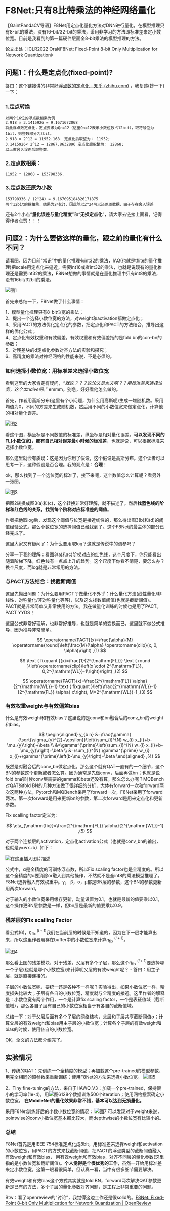 # F8Net:只有8比特乘法的神经网络量化

【GaintPandaCV导语】F8Net用定点化量化方法对DNN进行量化，在模型推理只有8-bit的乘法，没有16-bit/32-bit的乘法，采用非学习的方法即标准差来定小数位宽。目前是我看到的第一篇硬件层面全8-bit乘法的模型推理的方法。

论文出处：ICLR2022 Oral《F8Net: Fixed-Point 8-bit Only Multiplication for Network Quantization》

## 问题1：什么是定点化(fixed-point)?

答曰：这个链接讲的非常好[浮点数的定点化 - 知乎 (zhihu.com)](https://zhuanlan.zhihu.com/p/366412841) ，我复述(抄一下)一下：

### 1.定点转换

```
以两个16位的浮点数相乘为例
2.918 × 3.1415926 = 9.1671672068
将此浮点数定点化，定点要求为Qn=12（这里Qn=12表示小数位数占12bit），取符号位为1bit，则整数部分为3bit。
2.918 × 2^12 = 11952.168  定点化后取整为： 11952;
3.1415926× 2^12 = 12867.8632896 定点化后取整为： 12868;
以上做舍入误差后取整数。
```

### 2.定点数相乘：

```
11952 * 12868 = 153798336.
```

### 3.定点数还原为小数

```
153798336 / (2^24) = 9.167095184326171875
两个12bit的数相乘，结果为24bit，因此除以2^24可以还原原数据，由于存在舍入误差
```

还有2个小点“**量化误差与量化精度**”和“**无损定点化**”，请大家去链接上面看，记得得作者点赞！！！

## 问题2：为什么要做这样的量化，跟之前的量化有什么不同？

请看图，因为目前“常识”中的量化推理有int32的乘法，IAQ(也就是tflite的量化推理)把scale用定点化来逼近，需要int16或者int32的乘法，也就是说现有的量化推理还是需要int32的乘法，F8Net想做的事情就是在量化推理中只有int8的乘法，没有16bit/32bit的乘法。

![图1](https://img-blog.csdnimg.cn/5f7a7107f1af410cad008f40ef3b4821.png?x-oss-process=image/watermark,type_d3F5LXplbmhlaQ,shadow_50,text_Q1NETiBATG9Cb2I=,size_20,color_FFFFFF,t_70,g_se,x_16)

首先来总结一下，F8Net做了什么事情：

1、模型量化推理只有8-bit位宽的乘法；  
2、提出一个选择小数位宽的方法，对weight和activation都做定点化；  
3、采用PACT的方法优化定点化的参数，把定点化和PACT的方法结合，推导出这样的优化公式；  
4、定点化有效权重和有效偏差，有效权重和有效偏差指的是fold bn的con-bn的参数；     
5、对残差块的d定点化参数对齐方法的实验和探究；  
6、高精度的乘法对神经网络的性能来说，不是必须的。   

### 如何选择小数位宽：用标准差来选择小数位宽

看到这里的大家肯定有疑问，*“就这？？？这论文是水文啊？？用标准差来选择位宽，这个太naive吧。*” emmm，别急，好好看他怎么做的。

首先，作者用高斯分布(这里有个小问题，为什么用高斯呢)生成一堆随机数。采用均值为0，不同的方差来生成随机数，然后用不同的小数位宽来做定点化，计算他的相对量化误差。

![图2](https://img-blog.csdnimg.cn/1f0576ebd6f743b193810323ad654682.png?x-oss-process=image/watermark,type_d3F5LXplbmhlaQ,shadow_50,text_Q1NETiBATG9Cb2I=,size_20,color_FFFFFF,t_70,g_se,x_16)

看这个图，横坐标是不同数值的标准差，纵坐标是相对量化误差。**可以发现不同的FL(小数位宽)，都有自己相对误差最小时候的标准差**，也就是说，可以根据标准来选择小数位宽。

那么这里就会有质疑：这是因为你用了假设，这个假设是高斯分布。这个读者可以思考一下，这种假设是否合理。我的观点是：**合理**！

ok，那么找到了一个选位宽的标准了，接下来呢，这个数值怎么计算呢？看另外一张图。

![图3](https://img-blog.csdnimg.cn/4042d895bd604c8caabfb400c945bce1.png?x-oss-process=image/watermark,type_d3F5LXplbmhlaQ,shadow_50,text_Q1NETiBATG9Cb2I=,size_20,color_FFFFFF,t_70,g_se,x_16)

把图2转换成图3(a)和(c)，这个转换非常好理解，就不描述了。然后**找蓝色线的阶梯和红色线的关系，找到每个阶梯对应标准差的阈值**。

作者把他取log后，发现这个阈值与位宽是接近线性的，那么得出图3(b)和(d)的阈值经验公式。那么小数位宽的选择阈值已经找到了。这个F8Net的最主体的部分已经完成了。

这里大家又有疑问了：为什么要用取log？这就是传说中的调参吗？

分享一下我的理解：看图3(a)和(c)阶梯对应的红色线，这个尺度下，你只能看出随着阶梯下降，红色线有一点点上升的趋势。这个尺度下你看不清楚，要怎么办？换个尺度，而log就是非常常用的方法。


### 与PACT方法结合：找截断阈值

这里先抛出问题：为什么要用PACT？做量化不外乎：什么量化方法(线性量化/非线性，对称量化/非对称量化等等)，以及这么找数值阈值(也就是截断阈值)。PACT就是非常简单又非常使用的方法。我在做量化训练的时候也是用了PACT。PACT YYDS！

这里公式非常好理解，也非常好推导，也就是简单的变换而已，这里就不做公式推导，因为推导非常简单。

$$
\operatorname{PACT}(x)=\frac{\alpha}{M} \operatorname{round}\left(\frac{M}{\alpha} \operatorname{clip}(x, 0, \alpha)\right) ,(1)
$$

$$
\text { fixquant }(x)=\frac{1}{2^{\mathrm{FL}}} \text { round }\left(\operatorname{clip}\left(x \cdot 2^{\mathrm{FL}}, 0,2^{\mathrm{WL}}-1\right)\right) ,(2)
$$

$$
\operatorname{PACT}(x)=\frac{2^{\mathrm{FL}} \alpha}{2^{\mathrm{WL}}-1} \text { fixquant }\left(\frac{2^{\mathrm{WL}}-1}{2^{\mathrm{FL}} \alpha} x\right),  M=2^{\mathrm{WL}}-1 ,(3)
$$


### 有效权重weight与有效偏差bias

什么是有效weight和有效bias？这里说的是conv和bn融合后的conv_bn的weight和bias。

$$
\begin{aligned}
y_{b n} &=\frac{\gamma}{\sqrt{\sigma_{y}^{2}+\epsilon}}\left(\sum_{i}^{N} w_{i} x_{i}+b-\mu_{y}\right)+\beta \\
&=\gamma^{\prime}\left(\sum_{i}^{N} w_{i} x_{i}+b-\mu_{y}\right)+\beta \\
&=\sum_{i}^{N} \gamma^{\prime} w_{i} x_{i}+\gamma^{\prime}\left(b-\mu_{y}\right)+\beta
\end{aligned} ,(4)
$$

既然是对融合后的conv_bn做定点化，那么这个就有QAT一直有的一个细节，这个BN的参数这个更新或者怎么算。因为通常是先做conv，后面再做bn；也就是说fold bn的时候conv层需要的gamma和beta还没有算，那么怎么办呢？MQBench对QAT的fold BN的几种方法做了很详细的分析，大体有forward一次和forward两次这两种方法，Pytorch和MQBench采用了forward一次，F8Net采用了forward两次。第一次forward是用来更新bn的参数，第二次forward是用来定点化和更新参数。

Fix scalling factor定义为:

$$
\eta_{\mathrm{fix}}=\frac{2^{\mathrm{FL}} \alpha}{2^{\mathrm{WL}}-1} ,(5)
$$

对于两个连接层的activation，定点化activation公式（也就是conv_bn的输出，也就是y=wx+b）如下：

![在这里插入图片描述](https://img-blog.csdnimg.cn/46656b045d004c468b2ff30c826791de.png)

公式中，α是全精度的可训练浮点数，所以Fix scaling factor也是全精度的。所以这个全精度的α要消除or融入到其他操作，不然就不是全int8的乘法模型推理了。F8Net选择融入有效权重中。γ， β，σ，μ都是BN层的参数，这个BN的参数更新用两次forward。

对于输入的小数位宽采用缓存更新，动量设置为0.1，也就是最新的值要乘以0.1，这个操作更BN层参数是一样，但bn层是最新的值要乘以0.9。

### 残差层的Fix scalling Factor

看公式(6)，$\eta_{\text {fix }}^{(l+1)}$我们在当前层的时候是不知道的，因为在下一层才能算出来，所以这里作者用存在buffer中的小数位宽来计算$\eta_{\text {fix }}^{(l+1)}$。

![图4](https://img-blog.csdnimg.cn/2fc1d8c9d47041208e42d4e28f664f40.png?x-oss-process=image/watermark,type_d3F5LXplbmhlaQ,shadow_50,text_Q1NETiBATG9Cb2I=,size_20,color_FFFFFF,t_70,g_se,x_16)

那么看上图的残差模块，对于残差，父层有多个子层，那么这个$\eta_{\text {fix }}^{(l+1)}$要选择哪一个子层(也就是哪个小数位宽)来计算呢父层的有效weight呢？ - 答曰：用主子层，就是直接连接的。  

子层的小数位宽呢，要统一还是各种不一样呢？实验得出，如果小数位宽一样，精度损失比较大；子层有各自的小数位宽，精度就与全精度的接近。这里作者的解释是：小数位宽有两个作用，一个是计算fix scaling factor，一个是表征值域（截断值域），那么各自子层有自己的小数位宽相当于有各自的截断值域。

总结一下：对于父层后面有多个子层的网络结构，父层和子层共享截断阈值α；计算父层的有效weight和bias用主子层的小数位宽；计算各个子层的有效weight和bias的时候，使用各自的小数位宽。

OK，全文的方法都介绍完了。

## 实验情况

1、传统的QAT：先训练一个全精度的模型；再加载这个pre-trained的模型参数，用完全相同的超参数来重新训练；使用F8Net的方法来选择小数位宽。
![图5](https://img-blog.csdnimg.cn/698a51630077441da36832ad4aa5a979.png?x-oss-process=image/watermark,type_d3F5LXplbmhlaQ,shadow_50,text_Q1NETiBATG9Cb2I=,size_18,color_FFFFFF,t_70,g_se,x_16)

2、Tiny fine-tuning的方法，来自于HAWQ_V3：加载一个pre-trained，保持很小的学习率(1e-4)，用![图6](https://img-blog.csdnimg.cn/72f39a82a6804abcae3bce5cd5549151.png?x-oss-process=image/watermark,type_d3F5LXplbmhlaQ,shadow_50,text_Q1NETiBATG9Cb2I=,size_20,color_FFFFFF,t_70,g_se,x_16)128个数据训练500个iteration；使用网格搜索确定小数位宽。 
**在MobileNet的量化效果非常不错，基本可以达到无损量化。**

采用F8Net训练好后的小数小数位宽的情况：
![图7](https://img-blog.csdnimg.cn/005a7ca7a8d84555aaeca35acfcaec85.png?x-oss-process=image/watermark,type_d3F5LXplbmhlaQ,shadow_50,text_Q1NETiBATG9Cb2I=,size_17,color_FFFFFF,t_70,g_se,x_16)
可以发现对于weight来说，pointwise的conv小数位宽基本都比较大，而depthwise的小数位宽有比较小的。

### 总结

F8Net首先是用IEEE 754标准定点化成8bit，用标准差来选择weight和activation的小数位宽，用PACT的方式来找截断阈值，把PACT的浮点类型的截断阈值融入有效weight和有效bias， 用有效weight和有效bias，对齐不同层的量化参数(这里指的是小数位宽和截断阈值)。**个人觉得是个很优秀的工作**，虽然一开始用标准差来定小数位宽，这第一眼看很简单，但认真一看，当中有很多细节需要解决。 

有效weight和有效bias这个方式其实就是fold BN，forward两次解决QAT参数更新是已有的方法，多个子层的量化参数对齐问题，是工程上非常重要的问题。 

Btw：看了openreview的“讨论”，我觉得这边工作还是很solid的。[F8Net: Fixed-Point 8-bit Only Multiplication for Network Quantization | OpenReview](https://openreview.net/forum?id=_CfpJazzXT2) 
